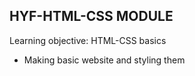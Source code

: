 ## HYF-HTML-CSS MODULE

Learning objective: HTML-CSS basics

- Making basic website and styling them

